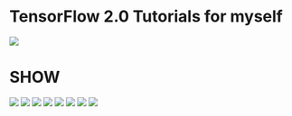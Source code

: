 # TensorFlow 2.0 Tutorials for myself
![](https://raw.githubusercontent.com/huzixuan1/TF_2.0/master/picture/tf.gif)
# SHOW 
![](https://raw.githubusercontent.com/huzixuan1/TF_2.0/master/picture/gan-100.png)
![](https://raw.githubusercontent.com/huzixuan1/TF_2.0/master/picture/gan-500.png)
![](https://raw.githubusercontent.com/huzixuan1/TF_2.0/master/picture/gan-1000.png)
![](https://raw.githubusercontent.com/huzixuan1/TF_2.0/master/picture/gan-1500.png)
![](https://raw.githubusercontent.com/huzixuan1/TF_2.0/master/picture/gan-2000.png)
![](https://raw.githubusercontent.com/huzixuan1/TF_2.0/master/picture/gan-2500.png)
![](https://raw.githubusercontent.com/huzixuan1/TF_2.0/master/picture/gan-3000.png)
![](https://raw.githubusercontent.com/huzixuan1/TF_2.0/master/picture/gan-4000.png)




